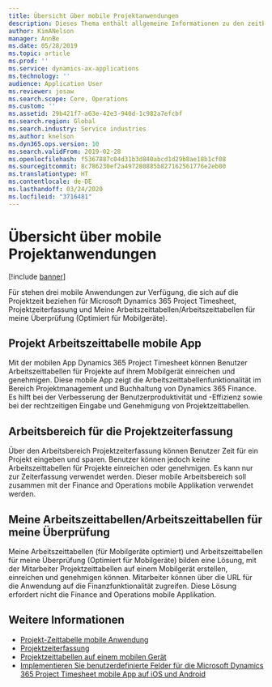 ```yaml
---
title: Übersicht über mobile Projektanwendungen
description: Dieses Thema enthält allgemeine Informationen zu den zeitbezogenen Projektanwendungen für Microsoft Dynamics 365 Project Timesheet, Projektzeiterfassung und Meine Arbeitszeittabellen/Arbeitszeittabellen, die auf einem mobilen Gerät verfügbar sind.
author: KimANelson
manager: AnnBe
ms.date: 05/28/2019
ms.topic: article
ms.prod: ''
ms.service: dynamics-ax-applications
ms.technology: ''
audience: Application User
ms.reviewer: josaw
ms.search.scope: Core, Operations
ms.custom: ''
ms.assetid: 29b421f7-a63e-42e3-940d-1c982a7efcbf
ms.search.region: Global
ms.search.industry: Service industries
ms.author: knelson
ms.dyn365.ops.version: 10
ms.search.validFrom: 2019-02-28
ms.openlocfilehash: f5367887c04d31b3d840abcd1d29b8ae18b1cf08
ms.sourcegitcommit: 8c786230ef2a497280885b827162561776e2eb00
ms.translationtype: HT
ms.contentlocale: de-DE
ms.lasthandoff: 03/24/2020
ms.locfileid: "3716481"
---
```

# <a name="project-mobile-applications-overview"></a>Übersicht über mobile Projektanwendungen

[!include [banner](../includes/banner.md)]

Für stehen drei mobile Anwendungen zur Verfügung, die sich auf die Projektzeit beziehen für Microsoft Dynamics 365 Project Timesheet, Projektzeiterfassung und Meine Arbeitszeittabellen/Arbeitszeittabellen für meine Überprüfung (Optimiert für Mobilgeräte).

## <a name="project-timesheet-mobile-app"></a>Projekt Arbeitszeittabelle mobile App

Mit der mobilen App Dynamics 365 Project Timesheet können Benutzer Arbeitszeittabellen für Projekte auf ihrem Mobilgerät einreichen und genehmigen. Diese mobile App zeigt die Arbeitszeittabellenfunktionalität im Bereich Projektmanagement und Buchhaltung von Dynamics 365 Finance. Es hilft bei der Verbesserung der Benutzerproduktivität und -Effizienz sowie bei der rechtzeitigen Eingabe und Genehmigung von Projektzeittabellen.

## <a name="project-time-entry-workspace"></a>Arbeitsbereich für die Projektzeiterfassung

Über den Arbeitsbereich Projektzeiterfassung können Benutzer Zeit für ein Projekt eingeben und sparen. Benutzer können jedoch keine Arbeitszeittabellen für Projekte einreichen oder genehmigen. Es kann nur zur Zeiterfassung verwendet werden. Dieser mobile Arbeitsbereich soll zusammen mit der Finance and Operations mobile Applikation verwendet werden.

## <a name="my-timesheetstimesheets-for-my-review"></a>Meine Arbeitszeittabellen/Arbeitszeittabellen für meine Überprüfung

Meine Arbeitszeittabellen (für Mobilgeräte optimiert) und Arbeitszeittabellen für meine Überprüfung (Optimiert für Mobilgeräte) bilden eine Lösung, mit der Mitarbeiter Projektzeittabellen auf einem Mobilgerät erstellen, einreichen und genehmigen können. Mitarbeiter können über die URL für die Anwendung auf die Finanzfunktionalität zugreifen. Diese Lösung erfordert nicht die Finance and Operations mobile Applikation.

## <a name="for-more-information"></a>Weitere Informationen

- [Projekt-Zeittabelle mobile Anwendung](project-timesheet.md)
- [Projektzeiterfassung]( project-time-entry-mobile-workspace.md)
- [Projektzeittabellen auf einem mobilen Gerät](Mobile-timesheets.md)
- [Implementieren Sie benutzerdefinierte Felder für die Microsoft Dynamics 365 Project Timesheet mobile App auf iOS und Android](custom-fields-mobile.md)
